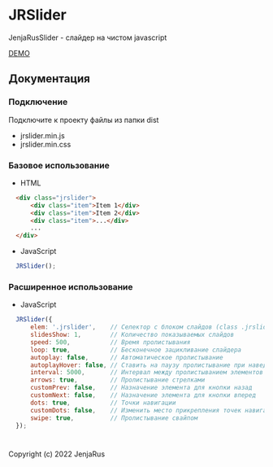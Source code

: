# JRSlider

JenjaRusSlider - слайдер на чистом javascript

[DEMO](http://jenjarus.github.io/jrslider/index.html)

## Документация

### Подключение

Подключите к проекту файлы из папки dist
- jrslider.min.js
- jrslider.min.css

### Базовое использование

- HTML

```html
  <div class="jrslider">
      <div class="item">Item 1</div>
      <div class="item">Item 2</div>
      <div class="item">...</div>
      ...
  </div>
```

- JavaScript

```javascript
  JRSlider();
```

### Расширенное использование

- JavaScript

```javascript
  JRSlider({
      elem: '.jrslider',    // Селектор с блоком слайдов (class .jrslider - по умолчанию)
      slidesShow: 1,        // Количество показываемых слайдов
      speed: 500,           // Время пролистывания
      loop: true,           // Бесконечное зацикливание слайдера
      autoplay: false,      // Автоматическое пролистывание
      autoplayHover: false, // Ставить на паузу пролистывание при наведении
      interval: 5000,       // Интервал между пролистыванием элементов (мс)
      arrows: true,         // Пролистывание стрелками
      customPrev: false,    // Назначение элемента для кнопки назад
      customNext: false,    // Назначение элемента для кнопки вперед
      dots: true,           // Точки навигации
      customDots: false,    // Изменить место прикрепления точек навигации
      swipe: true,          // Пролистывание свайпом
  });
```

#
Copyright (c) 2022 JenjaRus
